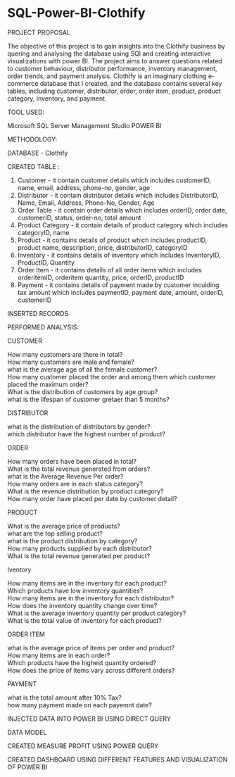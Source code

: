 # SQL-Power-BI-Clothify

PROJECT PROPOSAL

The objective of this project is to gain insights into the Clothify business by quering and analysing the database using SQl and creating interactive visualizations with power BI. The project aims to answer questions related to customer behaviour, distributor performance, inventory management, order trends, and payment analysis. 
Clothify is an imaginary clothing e-commerce database that I created, and the database contains several key tables, including customer, distributor, order, order item, product, product category, inventory, and payment. 

TOOL USED:

  Microsoft SQL Server Management Studio
  POWER BI

METHODOLOGY: 

DATABASE - Clothify

CREATED TABLE :

  1. Customer - it contain customer details which includes customerID, name, email, address, phone-no, gender, age <br>
  2. Distributor - it contain distributor details which includes DistributorID, Name, Email, Address, Phone-No, Gender, Age <br>
  3. Order Table - it contain order details which includes orderID, order date, customerID, status, order-no, total amount <br>
  4. Product Category - it contain details of product category which includes categoryID, name <br>
  5. Product - it contains details of product which includes productID, product name, description, price, distributorID, categoryID <br>
  6. Inventory - it contains details of inventory which includes InventoryID, ProductID, Quantity <br>
  7. Order Item - it contains details of all order items which includes orderitemID, orderitem quantity, price, orderID, productID <br>
  8. Payment - it contains details of payment made by customer inculding tax amount which includes paymentID, payment date, amount, orderID, customerID <br>

INSERTED RECORDS 

PERFORMED ANALYSIS:

CUSTOMER <br>

   How many customers are there in total? <br>
   How many customers are male and female? <br>
   what is the average age of all the female customer? <br>
   How many customer placed the order and among them which customer placed the maximum order? <br>
   What is the distribution of customers by age group? <br>
   what is the lifespan of customer gretaer than 5 months? <br>
       
DISTRIBUTOR <br>

   what is the distribution of distributors by gender? <br>
   which distributor have the highest number of product? <br>
       
ORDER <br>

   How many orders have been placed in total? <br>
   What is the total revenue generated from orders? <br>
   what is the Average Revenue Per order? <br>
   How many orders are in each status category? <br>
   What is the revenue distribution by product category? <br>
   How many order have placed per date by customer detail? <br>
     
PRODUCT <br>

   What is the average price of products? <br>
   what are the top selling product? <br>
   what is the product distribution by category? <br>
   How many products supplied by each distributor? <br>
   What is the total revenue generated per product? <br>
     
Iventory <br>

   How many items are in the inventory for each product? <br>
   Which products have low inventory quantities? <br>
   How many items are in the inventory for each distributor? <br>
   How does the inventory quantity change over time? <br>
   What is the average inventory quantity per product category? <br>
   What is the total value of inventory for each product? <br>
      
ORDER ITEM <br>

   what is the average price of items per order and product? <br>
   How many items are in each order? <br>
   Which products have the highest quantity ordered? <br>
   How does the price of items vary across different orders? <br>
      
PAYMENT <br>

   what is the total amount after 10% Tax? <br>
   how many payment made on each payemnt date? <br>
      
INJECTED DATA INTO POWER BI USING DIRECT QUERY 
 
DATA MODEL

CREATED MEASURE PROFIT USING POWER QUERY

CREATED DASHBOARD USING DIFFERENT FEATURES AND VISUALIZATION OF POWER BI
  
